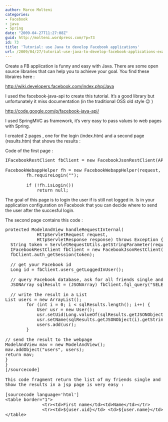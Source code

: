 ```yaml
---
author: Marco Molteni
categories:
- Facebook
- java
- Spring
date: "2009-04-27T11:27:08Z"
guid: http://molteni.wordpress.com/?p=73
id: 73
title: 'Tutorial: use Java to develop Facebook applications'
url: /2009/04/27/tutorial-use-java-to-develop-facebook-applications-example/
---
```

Create a FB application is funny and easy with Java. There are some open source libraries that can help you to achieve your goal. You find these libraires here :
  
<http://wiki.developers.facebook.com/index.php/Java>
  
I used the facebook-java-api to create this tutorial. It’s a good library but unfortunately it miss documentation (in the traditional OSS old style 😉 )
  
<http://code.google.com/p/facebook-java-api/>
  
I used SpringMVC as framework, it’s very easy to pass values to web pages with Spring.
  
I created 2 pages , one for the login (index.htm) and a second page (results.htm) that shows the results :
  
Code of the first page :

<pre class="brush: java; title: ; notranslate" title="">IFacebookRestClient fbClient = new FacebookJsonRestClient(API_KEY, SECRET_CODE)

FacebookWebappHelper fh = new FacebookWebappHelper(request, response, API_KEY, SECRET_CODE, fbClient);
        fh.requireLogin("");
        
        if (!fh.isLogin())
            return null;
</pre>

The goal of this page is to login the user if is still not logged in. Is in your application configuration on Facebook that you can decide where to send the user after the succesful login.

The second page contains this code :

<pre class="brush: java; title: ; notranslate" title="">protected ModelAndView handleRequestInternal(
            HttpServletRequest request,
            HttpServletResponse response) throws Exception {
  String token = ServletRequestUtils.getStringParameter(request, "auth_token");
  IFacebookRestClient fbClient = new FacebookJsonRestClient(API_KEY, SECRET_CODE);
  fbClient.auth_getSession(token);

  // get your Facebook id
  Long id = fbClient.users_getLoggedInUser();
  
  // query Facebook database, ask for all friends single and give me their uid and their complete name
  JSONArray sqlResult = (JSONArray) fbClient.fql_query("SELECT uid, name FROM user WHERE  relationship_status='single' AND uid IN (SELECT uid2 FROM friend WHERE uid1 = " + id.toString() + ")");

  // write the result in a List
List users = new ArrayList();
        for (int i = 0; i &lt; sqlResults.length(); i++) {
            User usr = new User();
            usr.setUid(Long.valueOf(sqlResults.getJSONObject(i).getString("uid")));
            usr.setName(sqlResults.getJSONObject(i).getString("name"));
            users.add(usr);
        }

// send the result to the webpage
ModelAndView mav = new ModelAndView();
mav.addObject("users", users);
return mav;
}
}
&#91;/sourcecode&#93;

This code fragment return the list of my friends single and I put this friends in an ArrayList of User (class included in facebook-java-api).
Show the results in a jsp page is very easy :

&#91;sourcecode language='html'&#93;
&lt;table border="1"&gt;
              &lt;tr&gt;&lt;td&gt;First name&lt;/td&gt;&lt;td&gt;Name&lt;/td&gt;&lt;/tr&gt;      
              &lt;tr&gt;&lt;td&gt;${user.uid}&lt;/td&gt; &lt;td&gt;${user.name}&lt;/td&gt;&lt;/tr&gt;
&lt;/table&gt;
</pre>